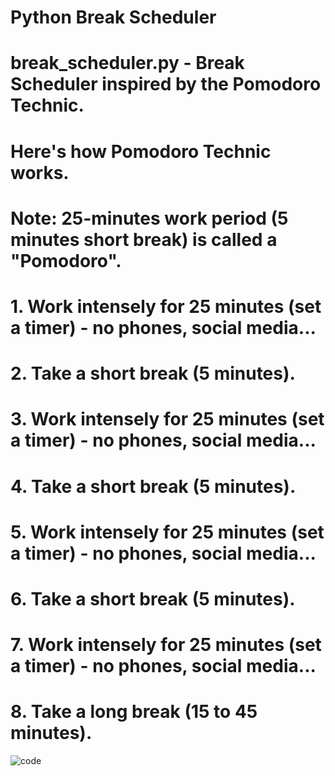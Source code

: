 # Python Break Scheduler

# break_scheduler.py - Break Scheduler inspired by the Pomodoro Technic.
# Here's how Pomodoro Technic works.
# Note: 25-minutes work period (5 minutes short break) is called a "Pomodoro".
# 1. Work intensely for 25 minutes (set a timer) - no phones, social media...
# 2. Take a short break (5 minutes).
# 3. Work intensely for 25 minutes (set a timer) - no phones, social media...
# 4. Take a short break (5 minutes).
# 5. Work intensely for 25 minutes (set a timer) - no phones, social media...
# 6. Take a short break (5 minutes).
# 7. Work intensely for 25 minutes (set a timer) - no phones, social media...
# 8. Take a long break (15 to 45 minutes).

![code](https://user-images.githubusercontent.com/9444085/124496867-ea03ce80-ddb1-11eb-929d-0ccc0d0ecf9a.png)
